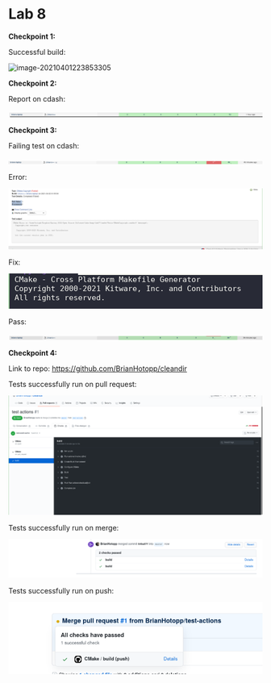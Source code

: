 # Lab 8

**Checkpoint 1:**

Successful build:

![image-20210401223853305](/home/hotopb/.config/Typora/typora-user-images/image-20210401223853305.png)

**Checkpoint 2:**

Report on cdash:

![image-20210401224123826](image-20210401224123826.png)

**Checkpoint 3:**

Failing test on cdash:

![image-20210401224209823](image-20210401224209823.png)

Error:

![image-20210401224247113](image-20210401224247113.png)

Fix:

![image-20210401224317395](image-20210401224317395.png)

Pass:

![image-20210401224401695](image-20210401224401695.png)

**Checkpoint 4:**

Link to repo: https://github.com/BrianHotopp/cleandir

Tests successfully run on pull request:

![image-20210401230354399](image-20210401230354399.png)

Tests successfully run on merge:

![image-20210401230515578](image-20210401230515578.png)

Tests successfully run on push:

![image-20210401230725285](image-20210401230725285.png)